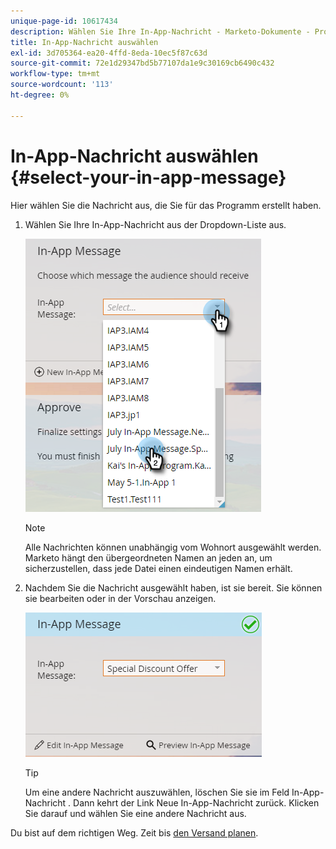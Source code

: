 ```yaml
---
unique-page-id: 10617434
description: Wählen Sie Ihre In-App-Nachricht - Marketo-Dokumente - Produktdokumentation aus.
title: In-App-Nachricht auswählen
exl-id: 3d705364-ea20-4ffd-8eda-10ec5f87c63d
source-git-commit: 72e1d29347bd5b77107da1e9c30169cb6490c432
workflow-type: tm+mt
source-wordcount: '113'
ht-degree: 0%

---
```


# In-App-Nachricht auswählen {#select-your-in-app-message}

Hier wählen Sie die Nachricht aus, die Sie für das Programm erstellt haben.

1. Wählen Sie Ihre In-App-Nachricht aus der Dropdown-Liste aus.

   ![](assets/image2016-5-9-15-3a43-3a3.png)

   >[!NOTE]
   >
   >Alle Nachrichten können unabhängig vom Wohnort ausgewählt werden. Marketo hängt den übergeordneten Namen an jeden an, um sicherzustellen, dass jede Datei einen eindeutigen Namen erhält.

1. Nachdem Sie die Nachricht ausgewählt haben, ist sie bereit. Sie können sie bearbeiten oder in der Vorschau anzeigen.

   ![](assets/image2016-5-9-15-3a41-3a48.png)

   >[!TIP]
   >
   >Um eine andere Nachricht auszuwählen, löschen Sie sie im Feld In-App-Nachricht . Dann kehrt der Link Neue In-App-Nachricht zurück. Klicken Sie darauf und wählen Sie eine andere Nachricht aus.

Du bist auf dem richtigen Weg. Zeit bis [den Versand planen](/help/marketo/product-docs/mobile-marketing/in-app-messages/sending-your-in-app-message/schedule-your-in-app-message.md).
